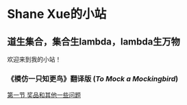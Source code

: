 # Shane Xue的小站
## 道生集合，集合生lambda，lambda生万物

欢迎来到我的小站！

### 《模仿一只知更鸟》翻译版 (_To Mock a Mockingbird_)
[第一节 奖品和其他一些问题](to-mock-a-mockingbird/the-prize-and-other-puzzles)
